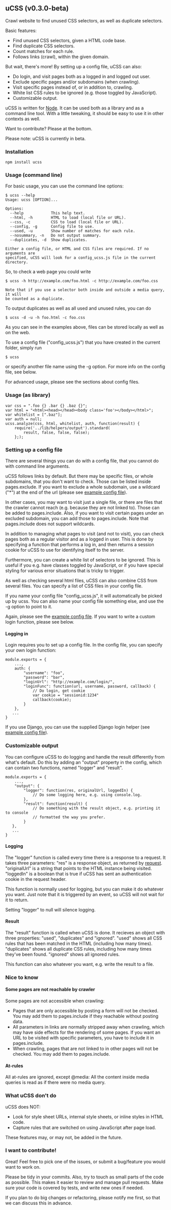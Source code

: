 ## uCSS (v0.3.0-beta)
Crawl website to find unused CSS selectors, as well as duplicate selectors.

Basic features:
* Find unused CSS selectors, given a HTML code base.
* Find duplicate CSS selectors.
* Count matches for each rule.
* Follows links (crawl), within the given domain.

But wait, there's more! By setting up a config file, uCSS can also:
* Do login, and visit pages both as a logged in and logged out user.
* Exclude specific pages and/or subdomains (when crawling).
* Visit specific pages instead of, or in addition to, crawling.
* White list CSS rules to be ignored (e.g. those toggled by JavaScript).
* Customizable output.

uCSS is written for [Node](http://www.nodejs.org/). It can be used both as a
library and as a command line tool. With a little tweaking, it should be easy
to use it in other contexts as well.

Want to contribute? Please at the bottom.

Please note: uCSS is currently in beta.

### Installation

`npm install ucss`

### Usage (command line)

For basic usage, you can use the command line options:
```
$ ucss --help
Usage: ucss [OPTION]...

Options:
  --help            This help text.
  --html, -h        HTML to load (local file or URL).
  --css, -c         CSS to load (local file or URL).
  --config, -g      Config file to use.
  --used, -u        Show number of matches for each rule.
  --nosummary, -n   Do not output summary.
  --duplicates, -d  Show duplicates.

Either a config file, or HTML and CSS files are required. If no arguments are
specified, uCSS will look for a config_ucss.js file in the current directory.
```
So, to check a web page you could write
```
$ ucss -h http://example.com/foo.html -c http://example.com/foo.css

Note that if you use a selector both inside and outside a media query, it will
be counted as a duplicate.
```
To output duplicates as well as all used and unused rules, you can do
```
$ ucss -d -u -h foo.html -c foo.css
```
As you can see in the examples above, files can be stored locally as well as on
the web.

To use a config file ("config_ucss.js") that you have created in the current
folder, simply run
```
$ ucss
```
or specify another file name using the -g option. For more info on the config
file, see below.

For advanced usage, please see the sections about config files.

### Usage (as library)

```
var css = ".foo {} .bar {} .baz {}";
var html = "<html><head></head><body class='foo'></body></html>";
var whitelist = [".baz"];
var auth = null;
ucss.analyze(css, html, whitelist, auth, function(result) {
    require('../lib/helpers/output').standard(
        result, false, false, false);
    };);
```

### Setting up a config file
There are several things you can do with a config file, that you cannot do with
command line arguments.

uCSS follows links by default. But there may be specific files, or whole
subdomains, that you don't want to check. Those can be listed inside
pages.exclude. If you want to exclude a whole subdomain, use a wildcard ("*")
at the end of the url (please see [example config
file](https://github.com/operasoftware/ucss/blob/master/examples/config_ucss.js)).

In other cases, you may want to visit just a single file, or there are files that
the crawler cannot reach (e.g. because they are not linked to). Those can be
added to pages.include. Also, if you want to visit certain pages under an
excluded subdomain, you can add those to pages.include. Note that pages.include
does not support wildcards.

In addition to managing what pages to visit (and not to visit), you can check
pages both as a regular visitor and as a logged in user. This is done by
specifying a function that performs a log in, and then returns a session cookie
for uCSS to use for identifying itself to the server.

Furthermore, you can create a white list of selectors to be ignored. This is
useful if you e.g. have classes toggled by JavaScript, or if you have special
styling for various error situations that is tricky to trigger.

As well as checking several html files, uCSS can also combine CSS from several
files. You can specify a list of CSS files in your config file.

If you name your config file "config_ucss.js", it will automatically be picked
up by ucss. You can also name your config file something else, and use the -g
option to point to it.

Again, please see the [example config
file](https://github.com/operasoftware/ucss/blob/master/examples/config_ucss.js).
If you want to write a custom login function, please see below.

#### Logging in
Login requires you to set up a config file. In the config file, you can specify
your own login function:

```
module.exports = {
    ...,
    auth: {
        "username": "foo",
        "password": "bar",
        "loginUrl": "http://example.com/login/",
        "loginFunc": function(url, username, password, callback) {
            // Do login, get cookie
            var cookie = "sessionid:1234"
            callback(cookie);
        }
    },
   ...
}

```
If you use Django, you can use the supplied Django login helper (see [example
config file](https://github.com/operasoftware/ucss/blob/master/examples/config_ucss.js)).

### Customizable output
You can configure uCSS to do logging and handle the result differently from
what's default. Do this by adding an "output" property in the config, which can
contain two functions, named "logger" and "result".

```
module.exports = {
    ...,
    "output": {
        "logger": function(res, originalUrl, loggedIn) {
            // Do some logging here, e.g. using console.log.
        },
        "result": function(result) {
            // Do something with the result object, e.g. printing it to console
            // formatted the way you prefer.
        }
   },
   ...
}

```

#### Logging
The "logger" function is called every time there is a response to a request. It
takes three parameters: "res" is a response object, as returned by
[request](https://github.com/mikeal/request). "originalUrl" is a string that
points to the HTML instance being visited. "loggedIn" is a boolean that is true
if uCSS has sent an authentication cookie in the request header.

This function is normally used for logging, but you can make it do whatever you
want. Just note that it is triggered by an event, so uCSS will not wait for it
to return.

Setting "logger" to null will silence logging.

#### Result
The "result" function is called when uCSS is done. It recieves an object with
three properties: "used", "duplicates" and "ignored". "used" shows all CSS
rules that has been matched in the HTML (including how many times).
"duplicates" shows all duplicate CSS rules, including how many times they've
been found. "ignored" shows all ignored rules.

This function can also whatever you want, e.g. write the result to a file.

### Nice to know

#### Some pages are not reachable by crawler
Some pages are not accessible when crawling:
* Pages that are only accessible by posting a form will not be checked. You may
add them to pages.include if they reachable without posting data.
* All parameters in links are normally stripped away when crawling, which may
have side effects for the rendering of some pages. If you want an URL to be
visited with specific parameters, you have to include it in pages.include.
* When crawling, pages that are not linked to in other pages will not be
checked. You may add them to pages.include.

#### At-rules
All at-rules are ignored, except @media: All the content inside media queries
is read as if there were no media query.

### What uCSS don't do
uCSS does NOT:
* Look for style sheet URLs, internal style sheets, or inline styles in HTML
  code.
* Capture rules that are switched on using JavaScript after page load.

These features may, or may not, be added in the future.

### I want to contribute!

Great! Feel free to pick one of the issues, or submit a bug/feature you would
want to work on.

Please be tidy in your commits. Also, try to touch as small parts of the code
as possible. This makes it easier to review and manage pull requests. Make sure
your code is covered by tests, and write new ones if needed.

If you plan to do big changes or refactoring, please notify me first, so that
we can discuss this in advance.
